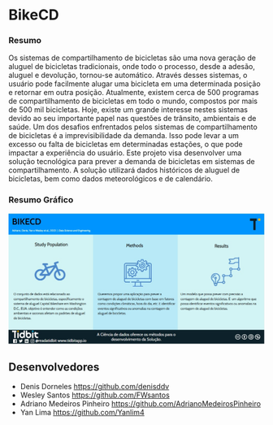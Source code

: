 # BikeCD
### Resumo 
Os sistemas de compartilhamento de bicicletas são uma nova geração de aluguel de bicicletas tradicionais, onde todo o processo, desde a adesão, aluguel e devolução, tornou-se automático. Através desses sistemas, o usuário pode facilmente alugar uma bicicleta em uma determinada posição e retornar em outra posição. Atualmente, existem cerca de 500 programas de compartilhamento de bicicletas em todo o mundo, compostos por mais de 500 mil bicicletas. Hoje, existe um grande interesse nestes sistemas devido ao seu importante papel nas questões de trânsito, ambientais e de saúde.
Um dos desafios enfrentados pelos sistemas de compartilhamento de bicicletas é a imprevisibilidade da demanda. Isso pode levar a um excesso ou falta de bicicletas em determinadas estações, o que pode impactar a experiência do usuário.
Este projeto visa desenvolver uma solução tecnológica para prever a demanda de bicicletas em sistemas de compartilhamento. A solução utilizará dados históricos de aluguel de bicicletas, bem como dados meteorológicos e de calendário.

### Resumo Gráfico

![resumo-grafico](graficoresumo.jpg)

## Desenvolvedores
- Denis Dorneles https://github.com/denisddv
- Wesley Santos https://github.com/FWsantos
- Adriano Medeiros Pinheiro https://github.com/AdrianoMedeirosPinheiro
- Yan Lima  https://github.com/Yanlim4
 

